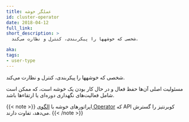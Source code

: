```yaml
---
title: عملگر خوشه
id: cluster-operator
date: 2018-04-12
full_link: 
short_description: >
  شخصی که خوشهها را پیکربندی، کنترل و نظارت می‌کند.

aka: 
tags:
- user-type
---
```

 شخصی که خوشهها را پیکربندی، کنترل و نظارت می‌کند.

<!--more--> 

مسئولیت اصلی آن‌ها حفظ فعال و در حال کار بودن یک خوشه است، که ممکن است شامل فعالیت‌های نگهداری دوره‌ای یا ارتقاءها باشد.<br>

{{< note >}}
اپراتورهای خوشه با [الگوی Operator](/docs/concepts/extend-kubernetes/operator/) که API کوبرنتیز را گسترش می‌دهد، تفاوت دارند.
{{< /note >}}


